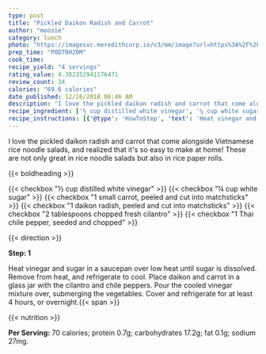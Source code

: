 ```yaml
---
type: post
title: "Pickled Daikon Radish and Carrot"
author: "moosie"
category: lunch
photo: "https://imagesvc.meredithcorp.io/v3/mm/image?url=https%3A%2F%2Fimages.media-allrecipes.com%2Fuserphotos%2F1229492.jpg"
prep_time: "P0DT0H20M"
cook_time: 
recipe_yield: "4 servings"
rating_value: 4.382352941176471
review_count: 34
calories: "69.6 calories"
date_published: 12/26/2018 06:46 AM
description: "I love the pickled daikon radish and carrot that come alongside Vietnamese rice noodle salads, and realized that it's so easy to make at home!  These are not only great in rice noodle salads but also in rice paper rolls."
recipe_ingredient: ['½ cup distilled white vinegar', '¼ cup white sugar', '1 small carrot, peeled and cut into matchsticks', '1 daikon radish, peeled and cut into matchsticks', '2 tablespoons chopped fresh cilantro', '1 Thai chile pepper, seeded and chopped']
recipe_instructions: [{'@type': 'HowToStep', 'text': 'Heat vinegar and sugar in a saucepan over low heat until sugar is dissolved. Remove from heat, and refrigerate to cool. Place daikon and carrot in a glass jar with the cilantro and chile peppers. Pour the cooled vinegar mixture over, submerging the vegetables. Cover and refrigerate for at least 4 hours, or overnight.\n'}]
---
```


I love the pickled daikon radish and carrot that come alongside Vietnamese rice noodle salads, and realized that it's so easy to make at home!  These are not only great in rice noodle salads but also in rice paper rolls. 

{{< boldheading >}}

{{< checkbox "½ cup distilled white vinegar" >}}
{{< checkbox "¼ cup white sugar" >}}
{{< checkbox "1 small carrot, peeled and cut into matchsticks" >}}
{{< checkbox "1  daikon radish, peeled and cut into matchsticks" >}}
{{< checkbox "2 tablespoons chopped fresh cilantro" >}}
{{< checkbox "1  Thai chile pepper, seeded and chopped" >}}


{{< direction >}}

**Step: 1**

Heat vinegar and sugar in a saucepan over low heat until sugar is dissolved. Remove from heat, and refrigerate to cool. Place daikon and carrot in a glass jar with the cilantro and chile peppers. Pour the cooled vinegar mixture over, submerging the vegetables. Cover and refrigerate for at least 4 hours, or overnight.{{< span >}}

{{< nutrition >}}

**Per Serving:** 70 calories; protein 0.7g; carbohydrates 17.2g; fat 0.1g; sodium 27mg.